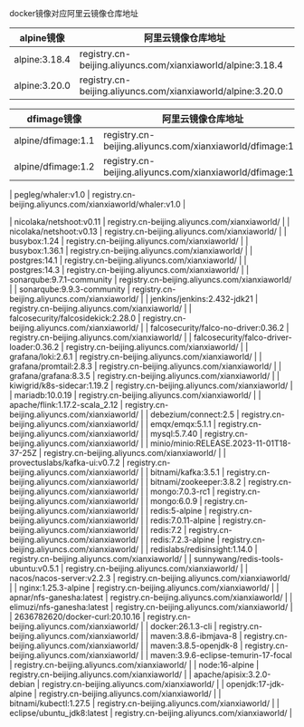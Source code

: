 docker镜像对应阿里云镜像仓库地址

| alpine镜像 | 阿里云镜像仓库地址 |
| ---- | ---- |
| alpine:3.18.4 | registry.cn-beijing.aliyuncs.com/xianxiaworld/alpine:3.18.4 |
| alpine:3.20.0 | registry.cn-beijing.aliyuncs.com/xianxiaworld/alpine:3.20.0 |

| dfimage镜像 | 阿里云镜像仓库地址 |
| ---- | ---- |
| alpine/dfimage:1.1 | registry.cn-beijing.aliyuncs.com/xianxiaworld/dfimage:1.1 |
| alpine/dfimage:1.2 | registry.cn-beijing.aliyuncs.com/xianxiaworld/dfimage:1.2 |



| pegleg/whaler:v1.0 | registry.cn-beijing.aliyuncs.com/xianxiaworld/whaler:v1.0 |


| nicolaka/netshoot:v0.11 | registry.cn-beijing.aliyuncs.com/xianxiaworld/ |
| nicolaka/netshoot:v0.13 | registry.cn-beijing.aliyuncs.com/xianxiaworld/ |
| busybox:1.24 | registry.cn-beijing.aliyuncs.com/xianxiaworld/ |
| busybox:1.36.1 | registry.cn-beijing.aliyuncs.com/xianxiaworld/ |
| postgres:14.1 | registry.cn-beijing.aliyuncs.com/xianxiaworld/ |
| postgres:14.3 | registry.cn-beijing.aliyuncs.com/xianxiaworld/ |
| sonarqube:9.7.1-community | registry.cn-beijing.aliyuncs.com/xianxiaworld/ |
| sonarqube:9.9.3-community | registry.cn-beijing.aliyuncs.com/xianxiaworld/ |
| jenkins/jenkins:2.432-jdk21 | registry.cn-beijing.aliyuncs.com/xianxiaworld/ |
| falcosecurity/falcosidekick:2.28.0 | registry.cn-beijing.aliyuncs.com/xianxiaworld/ |
| falcosecurity/falco-no-driver:0.36.2 | registry.cn-beijing.aliyuncs.com/xianxiaworld/ |
| falcosecurity/falco-driver-loader:0.36.2 | registry.cn-beijing.aliyuncs.com/xianxiaworld/ |
| grafana/loki:2.6.1 | registry.cn-beijing.aliyuncs.com/xianxiaworld/ |
| grafana/promtail:2.8.3 | registry.cn-beijing.aliyuncs.com/xianxiaworld/ |
| grafana/grafana:8.3.5 | registry.cn-beijing.aliyuncs.com/xianxiaworld/ |
| kiwigrid/k8s-sidecar:1.19.2 | registry.cn-beijing.aliyuncs.com/xianxiaworld/ |
| mariadb:10.0.19 | registry.cn-beijing.aliyuncs.com/xianxiaworld/ |
| apache/flink:1.17.2-scala_2.12 | registry.cn-beijing.aliyuncs.com/xianxiaworld/ |
| debezium/connect:2.5 | registry.cn-beijing.aliyuncs.com/xianxiaworld/ |
| emqx/emqx:5.1.1 | registry.cn-beijing.aliyuncs.com/xianxiaworld/ |
| mysql:5.7.40 | registry.cn-beijing.aliyuncs.com/xianxiaworld/ |
| minio/minio:RELEASE.2023-11-01T18-37-25Z | registry.cn-beijing.aliyuncs.com/xianxiaworld/ |
| provectuslabs/kafka-ui:v0.7.2 | registry.cn-beijing.aliyuncs.com/xianxiaworld/ |
| bitnami/kafka:3.5.1 | registry.cn-beijing.aliyuncs.com/xianxiaworld/ |
| bitnami/zookeeper:3.8.2 | registry.cn-beijing.aliyuncs.com/xianxiaworld/ |
| mongo:7.0.3-rc1 | registry.cn-beijing.aliyuncs.com/xianxiaworld/ |
| mongo:6.0.9 | registry.cn-beijing.aliyuncs.com/xianxiaworld/ |
| redis:5-alpine | registry.cn-beijing.aliyuncs.com/xianxiaworld/ |
| redis:7.0.11-alpine | registry.cn-beijing.aliyuncs.com/xianxiaworld/ |
| redis:7.2 | registry.cn-beijing.aliyuncs.com/xianxiaworld/ |
| redis:7.2.3-alpine | registry.cn-beijing.aliyuncs.com/xianxiaworld/ |
| redislabs/redisinsight:1.14.0 | registry.cn-beijing.aliyuncs.com/xianxiaworld/ |
| sunnywang/redis-tools-ubuntu:v0.5.1 | registry.cn-beijing.aliyuncs.com/xianxiaworld/ |
| nacos/nacos-server:v2.2.3 | registry.cn-beijing.aliyuncs.com/xianxiaworld/ |
| nginx:1.25.3-alpine | registry.cn-beijing.aliyuncs.com/xianxiaworld/ |
| apnar/nfs-ganesha:latest | registry.cn-beijing.aliyuncs.com/xianxiaworld/ |
| elimuzi/nfs-ganesha:latest | registry.cn-beijing.aliyuncs.com/xianxiaworld/ |
| 2636782620/docker-curl:20.10.16 | registry.cn-beijing.aliyuncs.com/xianxiaworld/ |
| docker:26.1.3-cli | registry.cn-beijing.aliyuncs.com/xianxiaworld/ |
| maven:3.8.6-ibmjava-8 | registry.cn-beijing.aliyuncs.com/xianxiaworld/ |
| maven:3.8.5-openjdk-8 | registry.cn-beijing.aliyuncs.com/xianxiaworld/ |
| maven:3.9.6-eclipse-temurin-17-focal | registry.cn-beijing.aliyuncs.com/xianxiaworld/ |
| node:16-alpine | registry.cn-beijing.aliyuncs.com/xianxiaworld/ |
| apache/apisix:3.2.0-debian | registry.cn-beijing.aliyuncs.com/xianxiaworld/ |
| openjdk:17-jdk-alpine | registry.cn-beijing.aliyuncs.com/xianxiaworld/ |
| bitnami/kubectl:1.27.5 | registry.cn-beijing.aliyuncs.com/xianxiaworld/ |
| eclipse/ubuntu_jdk8:latest | registry.cn-beijing.aliyuncs.com/xianxiaworld/ |
